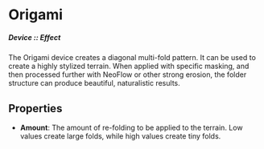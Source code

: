 # Origami
##### Device :: Effect

The Origami device creates a diagonal multi-fold pattern. It can be used to create a highly stylized terrain. When applied with specific masking, and then processed further with NeoFlow or other strong erosion, the folder structure can produce beautiful, naturalistic results.

## Properties

- **Amount**: The amount of re-folding to be applied to the terrain. Low values create large folds, while high values create tiny folds.